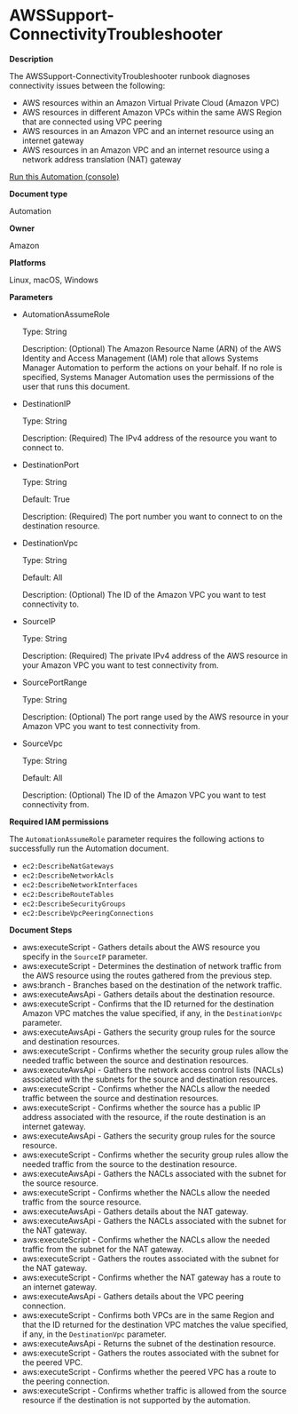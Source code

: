 # AWSSupport\-ConnectivityTroubleshooter<a name="automation-awssupport-connectivitytroubleshooter"></a>

 **Description** 

The AWSSupport\-ConnectivityTroubleshooter runbook diagnoses connectivity issues between the following:
+ AWS resources within an Amazon Virtual Private Cloud \(Amazon VPC\)
+ AWS resources in different Amazon VPCs within the same AWS Region that are connected using VPC peering
+ AWS resources in an Amazon VPC and an internet resource using an internet gateway
+ AWS resources in an Amazon VPC and an internet resource using a network address translation \(NAT\) gateway

[Run this Automation \(console\)](https://console.aws.amazon.com/systems-manager/automation/execute/AWSSupport-ConnectivityTroubleshooter)

**Document type**

Automation

**Owner**

Amazon

**Platforms**

Linux, macOS, Windows

**Parameters**
+ AutomationAssumeRole

  Type: String

  Description: \(Optional\) The Amazon Resource Name \(ARN\) of the AWS Identity and Access Management \(IAM\) role that allows Systems Manager Automation to perform the actions on your behalf\. If no role is specified, Systems Manager Automation uses the permissions of the user that runs this document\.
+ DestinationIP

  Type: String

  Description: \(Required\) The IPv4 address of the resource you want to connect to\.
+ DestinationPort

  Type: String

  Default: True

  Description: \(Required\) The port number you want to connect to on the destination resource\.
+ DestinationVpc

  Type: String

  Default: All

  Description: \(Optional\) The ID of the Amazon VPC you want to test connectivity to\.
+ SourceIP

  Type: String

  Description: \(Required\) The private IPv4 address of the AWS resource in your Amazon VPC you want to test connectivity from\.
+ SourcePortRange

  Type: String

  Description: \(Optional\) The port range used by the AWS resource in your Amazon VPC you want to test connectivity from\.
+ SourceVpc

  Type: String

  Default: All

  Description: \(Optional\) The ID of the Amazon VPC you want to test connectivity from\.

**Required IAM permissions**

The `AutomationAssumeRole` parameter requires the following actions to successfully run the Automation document\.
+ `ec2:DescribeNatGateways`
+ `ec2:DescribeNetworkAcls`
+ `ec2:DescribeNetworkInterfaces`
+ `ec2:DescribeRouteTables`
+ `ec2:DescribeSecurityGroups`
+ `ec2:DescribeVpcPeeringConnections`

**Document Steps**
+ aws:executeScript \- Gathers details about the AWS resource you specify in the `SourceIP` parameter\.
+ aws:executeScript \- Determines the destination of network traffic from the AWS resource using the routes gathered from the previous step\.
+ aws:branch \- Branches based on the destination of the network traffic\.
+ aws:executeAwsApi \- Gathers details about the destination resource\.
+ aws:executeScript \- Confirms that the ID returned for the destination Amazon VPC matches the value specified, if any, in the `DestinationVpc` parameter\.
+ aws:executeAwsApi \- Gathers the security group rules for the source and destination resources\.
+ aws:executeScript \- Confirms whether the security group rules allow the needed traffic between the source and destination resources\.
+ aws:executeAwsApi \- Gathers the network access control lists \(NACLs\) associated with the subnets for the source and destination resources\.
+ aws:executeScript \- Confirms whether the NACLs allow the needed traffic between the source and destination resources\.
+ aws:executeScript \- Confirms whether the source has a public IP address associated with the resource, if the route destination is an internet gateway\.
+ aws:executeAwsApi \- Gathers the security group rules for the source resource\.
+ aws:executeScript \- Confirms whether the security group rules allow the needed traffic from the source to the destination resource\.
+ aws:executeAwsApi \- Gathers the NACLs associated with the subnet for the source resource\.
+ aws:executeScript \- Confirms whether the NACLs allow the needed traffic from the source resource\.
+ aws:executeAwsApi \- Gathers details about the NAT gateway\.
+ aws:executeAwsApi \- Gathers the NACLs associated with the subnet for the NAT gateway\.
+ aws:executeScript \- Confirms whether the NACLs allow the needed traffic from the subnet for the NAT gateway\.
+ aws:executeScript \- Gathers the routes associated with the subnet for the NAT gateway\.
+ aws:executeScript \- Confirms whether the NAT gateway has a route to an internet gateway\.
+ aws:executeAwsApi \- Gathers details about the VPC peering connection\.
+ aws:executeScript \- Confirms both VPCs are in the same Region and that the ID returned for the destination VPC matches the value specified, if any, in the `DestinationVpc` parameter\.
+ aws:executeAwsApi \- Returns the subnet of the destination resource\.
+ aws:executeScript \- Gathers the routes associated with the subnet for the peered VPC\.
+ aws:executeScript \- Confirms whether the peered VPC has a route to the peering connection\.
+ aws:executeScript \- Confirms whether traffic is allowed from the source resource if the destination is not supported by the automation\.